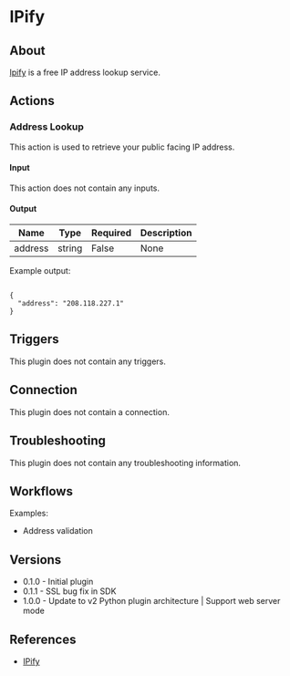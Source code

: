 
# IPify

## About

[Ipify](https://www.ipify.org/) is a free IP address lookup service.

## Actions

### Address Lookup

This action is used to retrieve your public facing IP address.

#### Input

This action does not contain any inputs.

#### Output

|Name|Type|Required|Description|
|----|----|--------|-----------|
|address|string|False|None|

Example output:

```

{
  "address": "208.118.227.1"
}

```

## Triggers

This plugin does not contain any triggers.

## Connection

This plugin does not contain a connection.

## Troubleshooting

This plugin does not contain any troubleshooting information.

## Workflows

Examples:

* Address validation

## Versions

* 0.1.0 - Initial plugin
* 0.1.1 - SSL bug fix in SDK
* 1.0.0 - Update to v2 Python plugin architecture | Support web server mode

## References

* [IPify](https://www.ipify.org/)
